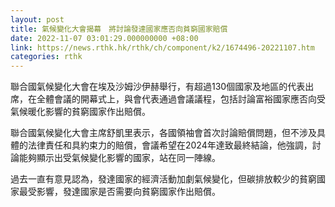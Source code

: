 ```yaml
---
layout: post
title: 氣候變化大會揭幕　將討論發達國家應否向貧窮國家賠償
date: 2022-11-07 03:01:29.000000000 +08:00
link: https://news.rthk.hk/rthk/ch/component/k2/1674496-20221107.htm
categories: rthk
---
```


聯合國氣候變化大會在埃及沙姆沙伊赫舉行，有超過130個國家及地區的代表出席，在全體會議的開幕式上，與會代表通過會議議程，包括討論富裕國家應否向受氣候暖化影響的貧窮國家作出賠償。

聯合國氣候變化大會主席舒凱里表示，各國領袖會首次討論賠償問題，但不涉及具體的法律責任和具約束力的賠償，會議希望在2024年達致最終結論，他強調，討論能夠顯示出受氣候變化影響的國家，站在同一陣線。

過去一直有意見認為，發達國家的經濟活動加劇氣候變化，但碳排放較少的貧窮國家最受影響，發達國家是否需要向貧窮國家作出賠償。
